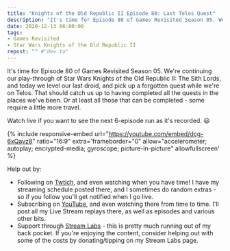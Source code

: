 ```yaml
---
title: "Knights of the Old Republic II Episode 80: Last Telos Quest"
description: "It's time for Episode 80 of Games Revisited Season 05. We're continuing our play-through of Star Wars Knights of the Old Republic II: The Sith Lords, and today we level our last droid, and pick up a forgotten quest while we're on Telos. That should catch us up to having completed all the quests in the places we've been. Or at least all those that can be completed - some require a little more travel."
date: 2020-12-13 06:00:00
tags:
- Games Revisited
- Star Wars Knights of the Old Republic II
repost: "" #"dev.to"
---
```


It's time for Episode 80 of Games Revisited Season 05. We're continuing our play-through of Star Wars Knights of the Old Republic II: The Sith Lords, and today we level our last droid, and pick up a forgotten quest while we're on Telos. That should catch us up to having completed all the quests in the places we've been. Or at least all those that can be completed - some require a little more travel.

Watch live if you want to see the next 6-episode run as it's recorded. :smiley:
<!--more-->

{% include responsive-embed url="https://youtube.com/embed/dcg-6xQavz8" ratio="16:9" extra='frameborder="0" allow="accelerometer; autoplay; encrypted-media; gyroscope; picture-in-picture" allowfullscreen' %}

Help out by:
 * Following on [Twtich](https://twitch.tv/AnonJr_Live), and even watching when you have time! I have my streaming schedule posted there, and I sometimes do random extras - so if you follow you'll get notified when I go live.
 * Subscribing on [YouTube](http://www.youtube.com/channel/UCXafqhKHbkSUIrq0LAuu0tw), and even watching there from time to time. I'll post all my Live Stream replays there, as well as episodes and various other bits.
 * Support through [Stream Labs](https://streamlabs.com/anonjr_live) - this is pretty much running out of my back pocket. If you're enjoying the content, consider helping out with some of the costs by donating/tipping on my Stream Labs page.